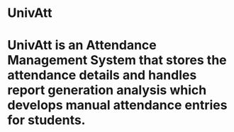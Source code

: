 # UnivAtt
# UnivAtt is an Attendance Management System that stores the attendance details and handles report generation analysis which develops manual attendance entries for students. 

